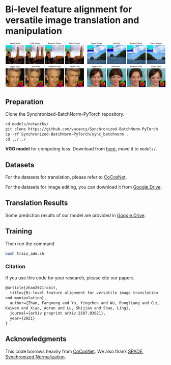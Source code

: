 # Bi-level feature alignment for versatile image translation and manipulation
![Teaser](teaser.png)

## Preparation
Clone the Synchronized-BatchNorm-PyTorch repository.
```
cd models/networks/
git clone https://github.com/vacancy/Synchronized-BatchNorm-PyTorch
cp -rf Synchronized-BatchNorm-PyTorch/sync_batchnorm .
cd ../../
```

**VGG model** for computing loss. Download from [here](https://drive.google.com/file/d/1fp7DAiXdf0Ay-jANb8f0RHYLTRyjNv4m/view?usp=sharing), move it to `models/`.



## Datasets
For the datasets for translation, please refer to [CoCosNet](https://github.com/microsoft/CoCosNet).

For the datasets for image editing, you can download it from [Google Drive](https://drive.google.com/file/d/1irgkoyjae8hXZ-zZmiUlX1NQjnLbPE9S/view?usp=sharing).


## Translation Results
Some prediction results of our model are provided in [Google Drive](https://drive.google.com/file/d/1to6_wFfMSQ0sA8e8Fl73OuMiHFv8TtbX/view?usp=sharing).


## Training
Then run the command 
````bash
bash train_ade.sh
````

### Citation
If you use this code for your research, please cite our papers.
```
@article{zhan2021rabit,
  title={Bi-level feature alignment for versatile image translation and manipulation},
  author={Zhan, Fangneng and Yu, Yingchen and Wu, Rongliang and Cui, Kaiwen and Xiao, Aoran and Lu, Shijian and Shao, Ling},
  journal={arXiv preprint arXiv:2107.03021},
  year={2021}
}
```

## Acknowledgments
This code borrows heavily from [CoCosNet](https://github.com/microsoft/CoCosNet). We also thank [SPADE](https://github.com/NVlabs/SPADE), [Synchronized Normalization](https://github.com/vacancy/Synchronized-BatchNorm-PyTorch).
